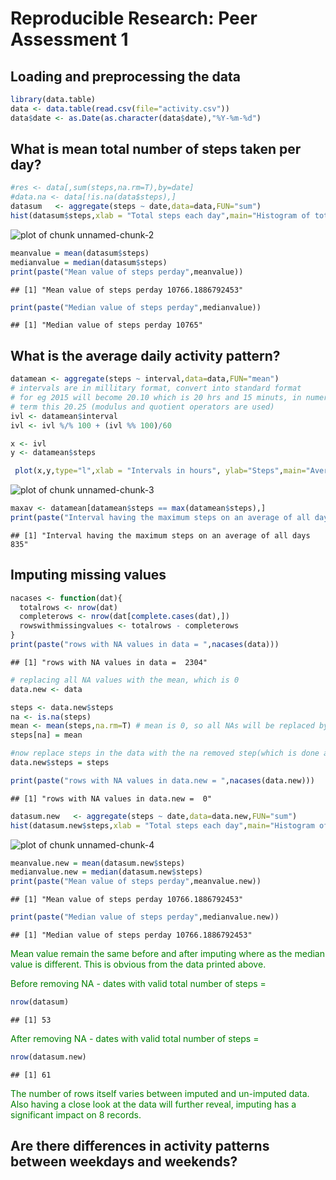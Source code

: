 # Reproducible Research: Peer Assessment 1



## Loading and preprocessing the data

```r
library(data.table)
data <- data.table(read.csv(file="activity.csv"))
data$date <- as.Date(as.character(data$date),"%Y-%m-%d")
```
## What is mean total number of steps taken per day?

```r
#res <- data[,sum(steps,na.rm=T),by=date]
#data.na <- data[!is.na(data$steps),]
datasum   <- aggregate(steps ~ date,data=data,FUN="sum")
hist(datasum$steps,xlab = "Total steps each day",main="Histogram of total number of steps taken each day")
```

![plot of chunk unnamed-chunk-2](./PA1_template_files/figure-html/unnamed-chunk-2.png) 

```r
meanvalue = mean(datasum$steps)
medianvalue = median(datasum$steps)
print(paste("Mean value of steps perday",meanvalue))
```

```
## [1] "Mean value of steps perday 10766.1886792453"
```

```r
print(paste("Median value of steps perday",medianvalue))
```

```
## [1] "Median value of steps perday 10765"
```


## What is the average daily activity pattern?

```r
datamean <- aggregate(steps ~ interval,data=data,FUN="mean")
# intervals are in millitary format, convert into standard format
# for eg 2015 will become 20.10 which is 20 hrs and 15 minuts, in numerical
# term this 20.25 (modulus and quotient operators are used)
ivl <- datamean$interval
ivl <- ivl %/% 100 + (ivl %% 100)/60

x <- ivl
y <- datamean$steps

 plot(x,y,type="l",xlab = "Intervals in hours", ylab="Steps",main="Average steps of all days based on intervals")
```

![plot of chunk unnamed-chunk-3](./PA1_template_files/figure-html/unnamed-chunk-3.png) 

```r
maxav <- datamean[datamean$steps == max(datamean$steps),]
print(paste("Interval having the maximum steps on an average of all days",maxav$interval))
```

```
## [1] "Interval having the maximum steps on an average of all days 835"
```
## Imputing missing values

```r
nacases <- function(dat){
  totalrows <- nrow(dat)
  completerows <- nrow(dat[complete.cases(dat),])
  rowswithmissingvalues <- totalrows - completerows
}
print(paste("rows with NA values in data = ",nacases(data)))
```

```
## [1] "rows with NA values in data =  2304"
```

```r
# replacing all NA values with the mean, which is 0
data.new <- data

steps <- data.new$steps
na <- is.na(steps)
mean <- mean(steps,na.rm=T) # mean is 0, so all NAs will be replaced by 0
steps[na] = mean

#now replace steps in the data with the na removed step(which is done above)
data.new$steps = steps

print(paste("rows with NA values in data.new = ",nacases(data.new)))
```

```
## [1] "rows with NA values in data.new =  0"
```

```r
datasum.new   <- aggregate(steps ~ date,data=data.new,FUN="sum")
hist(datasum.new$steps,xlab = "Total steps each day",main="Histogram of total no of steps taken each day(na removed)")
```

![plot of chunk unnamed-chunk-4](./PA1_template_files/figure-html/unnamed-chunk-4.png) 

```r
meanvalue.new = mean(datasum.new$steps)
medianvalue.new = median(datasum.new$steps)
print(paste("Mean value of steps perday",meanvalue.new))
```

```
## [1] "Mean value of steps perday 10766.1886792453"
```

```r
print(paste("Median value of steps perday",medianvalue.new))
```

```
## [1] "Median value of steps perday 10766.1886792453"
```
<font color="green">Mean value remain the same before and after imputing where as the median value is different. This is obvious from the data printed above.</font>

<font color ="green">
Before removing NA - dates with valid total number of steps =
</font>


```r
nrow(datasum)
```

```
## [1] 53
```

<font color ="green">
After removing NA - dates with valid total number of steps =
</font>


```r
nrow(datasum.new)
```

```
## [1] 61
```

<font color ="green">
The number of rows itself varies between imputed and un-imputed data.
Also having a close look at the data will further reveal, imputing has 
a significant impact on 8 records.
</font>

## Are there differences in activity patterns between weekdays and weekends?
